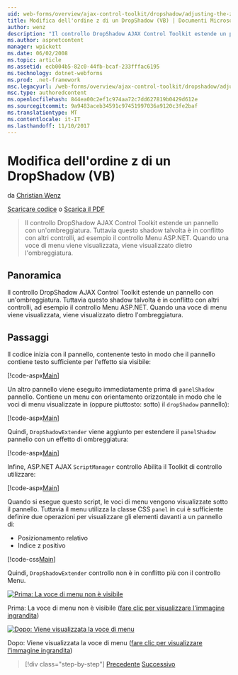 ```yaml
---
uid: web-forms/overview/ajax-control-toolkit/dropshadow/adjusting-the-z-index-of-a-dropshadow-vb
title: Modifica dell'ordine z di un DropShadow (VB) | Documenti Microsoft
author: wenz
description: "Il controllo DropShadow AJAX Control Toolkit estende un pannello con un'ombreggiatura. Tuttavia questo shadow talvolta è in conflitto con altri controlli, per insta..."
ms.author: aspnetcontent
manager: wpickett
ms.date: 06/02/2008
ms.topic: article
ms.assetid: ecb004b5-82c0-44fb-bcaf-233fffac6195
ms.technology: dotnet-webforms
ms.prod: .net-framework
msc.legacyurl: /web-forms/overview/ajax-control-toolkit/dropshadow/adjusting-the-z-index-of-a-dropshadow-vb
msc.type: authoredcontent
ms.openlocfilehash: 844ea00c2ef1c974aa72c7dd627819b0429d612e
ms.sourcegitcommit: 9a9483aceb34591c97451997036a9120c3fe2baf
ms.translationtype: MT
ms.contentlocale: it-IT
ms.lasthandoff: 11/10/2017
---
```

<a name="adjusting-the-z-index-of-a-dropshadow-vb"></a>Modifica dell'ordine z di un DropShadow (VB)
====================
da [Christian Wenz](https://github.com/wenz)

[Scaricare codice](http://download.microsoft.com/download/5/1/6/51652a81-500b-4f6b-88d3-617103e7941e/DropShadow1.vb.zip) o [Scarica il PDF](http://download.microsoft.com/download/b/6/a/b6ae89ee-df69-4c87-9bfb-ad1eb2b23373/dropshadow1VB.pdf)

> Il controllo DropShadow AJAX Control Toolkit estende un pannello con un'ombreggiatura. Tuttavia questo shadow talvolta è in conflitto con altri controlli, ad esempio il controllo Menu ASP.NET. Quando una voce di menu viene visualizzata, viene visualizzato dietro l'ombreggiatura.


## <a name="overview"></a>Panoramica

Il controllo DropShadow AJAX Control Toolkit estende un pannello con un'ombreggiatura. Tuttavia questo shadow talvolta è in conflitto con altri controlli, ad esempio il controllo Menu ASP.NET. Quando una voce di menu viene visualizzata, viene visualizzato dietro l'ombreggiatura.

## <a name="steps"></a>Passaggi

Il codice inizia con il pannello, contenente testo in modo che il pannello contiene testo sufficiente per l'effetto sia visibile:

[!code-aspx[Main](adjusting-the-z-index-of-a-dropshadow-vb/samples/sample1.aspx)]

Un altro pannello viene eseguito immediatamente prima di `panelShadow` pannello. Contiene un menu con orientamento orizzontale in modo che le voci di menu visualizzate in (oppure piuttosto: sotto) il `dropShadow` pannello):

[!code-aspx[Main](adjusting-the-z-index-of-a-dropshadow-vb/samples/sample2.aspx)]

Quindi, `DropShadowExtender` viene aggiunto per estendere il `panelShadow` pannello con un effetto di ombreggiatura:

[!code-aspx[Main](adjusting-the-z-index-of-a-dropshadow-vb/samples/sample3.aspx)]

Infine, ASP.NET AJAX `ScriptManager` controllo Abilita il Toolkit di controllo utilizzare:

[!code-aspx[Main](adjusting-the-z-index-of-a-dropshadow-vb/samples/sample4.aspx)]

Quando si esegue questo script, le voci di menu vengono visualizzate sotto il pannello. Tuttavia il menu utilizza la classe CSS `panel` in cui è sufficiente definire due operazioni per visualizzare gli elementi davanti a un pannello di:

- Posizionamento relativo
- Indice z positivo

[!code-css[Main](adjusting-the-z-index-of-a-dropshadow-vb/samples/sample5.css)]

Quindi, `DropShadowExtender` controllo non è in conflitto più con il controllo Menu.


[![Prima: La voce di menu non è visibile](adjusting-the-z-index-of-a-dropshadow-vb/_static/image2.png)](adjusting-the-z-index-of-a-dropshadow-vb/_static/image1.png)

Prima: La voce di menu non è visibile ([fare clic per visualizzare l'immagine ingrandita](adjusting-the-z-index-of-a-dropshadow-vb/_static/image3.png))


[![Dopo: Viene visualizzata la voce di menu](adjusting-the-z-index-of-a-dropshadow-vb/_static/image5.png)](adjusting-the-z-index-of-a-dropshadow-vb/_static/image4.png)

Dopo: Viene visualizzata la voce di menu ([fare clic per visualizzare l'immagine ingrandita](adjusting-the-z-index-of-a-dropshadow-vb/_static/image6.png))

>[!div class="step-by-step"]
[Precedente](manipulating-dropshadow-properties-from-client-code-cs.md)
[Successivo](manipulating-dropshadow-properties-from-client-code-vb.md)
